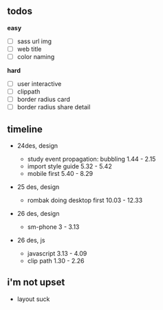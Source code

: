 ## todos
**easy**
- [ ] sass url img
- [ ] web title
- [ ] color naming

**hard**
- [ ] user interactive
- [ ] clippath
- [ ] border radius card
- [ ] border radius share detail

## timeline
- 24des, design
  - study event propagation: bubbling 1.44 - 2.15
  - import style guide 5.32 - 5.42
  - mobile first 5.40 - 8.29

- 25 des, design
  - rombak doing desktop first 10.03 - 12.33

- 26 des, design 
  - sm-phone 3 - 3.13

- 26 des, js
  - javascript 3.13 - 4.09
  - clip path 1.30 - 2.26

## i'm not upset
- layout suck
